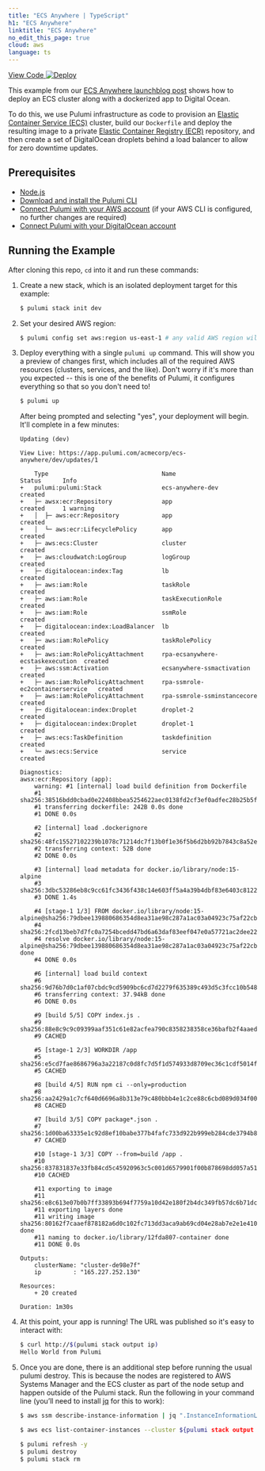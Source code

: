```yaml
---
title: "ECS Anywhere | TypeScript"
h1: "ECS Anywhere"
linktitle: "ECS Anywhere"
no_edit_this_page: true
cloud: aws
language: ts
---
```


<!-- WARNING: this page was generated by a tool. Do not edit it by hand. -->
<!-- To change it, please see https://github.com/pulumi/docs/tree/master/tools/mktutorial. -->

<p class="mb-4 flex">
    <a class="flex flex-wrap items-center rounded text-xs text-white bg-blue-600 border-2 border-blue-600 px-2 mr-2 whitespace-no-wrap hover:text-white" style="height: 32px" href="https://github.com/pulumi/examples/tree/master/aws-ts-ecs-anywhere" target="_blank">
        <span><i class="fab fa-github pr-2"></i> View Code</span>
    </a>
    <a href="https://app.pulumi.com/new?template=https://github.com/pulumi/examples/tree/master/aws-ts-ecs-anywhere" target="_blank">
        <img src="https://get.pulumi.com/new/button.svg" alt="Deploy">
    </a>
</p>


This example from our [ECS Anywhere launchblog post](httsp://pulumi.com/blog/ecs-anywhere-launch/) shows how to deploy an ECS cluster along with a dockerized app to Digital Ocean.

To do this, we use Pulumi infrastructure as code to provision an
[Elastic Container Service (ECS)](https://aws.amazon.com/ecs/) cluster, build our `Dockerfile` and deploy the
resulting image to a private [Elastic Container Registry (ECR)](https://aws.amazon.com/ecr/) repository, and then create
a set of DigitalOcean droplets behind a load balancer to allow for zero downtime updates.

## Prerequisites

- [Node.js](https://nodejs.org/en/download/)
- [Download and install the Pulumi CLI](https://www.pulumi.com/docs/get-started/install/)
- [Connect Pulumi with your AWS account](https://www.pulumi.com/docs/intro/cloud-providers/aws/setup/) (if your AWS CLI is configured, no further changes are required)
- [Connect Pulumi with your DigitalOcean account](https://www.pulumi.com/docs/intro/cloud-providers/digitalocean/setup/)

## Running the Example

After cloning this repo, `cd` into it and run these commands:

1. Create a new stack, which is an isolated deployment target for this example:

    ```bash
    $ pulumi stack init dev
    ```

2. Set your desired AWS region:

    ```bash
    $ pulumi config set aws:region us-east-1 # any valid AWS region will work
    ```

3. Deploy everything with a single `pulumi up` command. This will show you a preview of changes first, which
   includes all of the required AWS resources (clusters, services, and the like). Don't worry if it's more than
   you expected -- this is one of the benefits of Pulumi, it configures everything so that so you don't need to!

    ```bash
    $ pulumi up
    ```

    After being prompted and selecting "yes", your deployment will begin. It'll complete in a few minutes:

    ```
    Updating (dev)

    View Live: https://app.pulumi.com/acmecorp/ecs-anywhere/dev/updates/1

        Type                                Name                              Status      Info
    +   pulumi:pulumi:Stack                 ecs-anywhere-dev                  created
    +   ├─ awsx:ecr:Repository              app                               created     1 warning
    +   │  ├─ aws:ecr:Repository            app                               created
    +   │  └─ aws:ecr:LifecyclePolicy       app                               created
    +   ├─ aws:ecs:Cluster                  cluster                           created
    +   ├─ aws:cloudwatch:LogGroup          logGroup                          created
    +   ├─ digitalocean:index:Tag           lb                                created
    +   ├─ aws:iam:Role                     taskRole                          created
    +   ├─ aws:iam:Role                     taskExecutionRole                 created
    +   ├─ aws:iam:Role                     ssmRole                           created
    +   ├─ digitalocean:index:LoadBalancer  lb                                created
    +   ├─ aws:iam:RolePolicy               taskRolePolicy                    created
    +   ├─ aws:iam:RolePolicyAttachment     rpa-ecsanywhere-ecstaskexecution  created
    +   ├─ aws:ssm:Activation               ecsanywhere-ssmactivation         created
    +   ├─ aws:iam:RolePolicyAttachment     rpa-ssmrole-ec2containerservice   created
    +   ├─ aws:iam:RolePolicyAttachment     rpa-ssmrole-ssminstancecore       created
    +   ├─ digitalocean:index:Droplet       droplet-2                         created
    +   ├─ digitalocean:index:Droplet       droplet-1                         created
    +   ├─ aws:ecs:TaskDefinition           taskdefinition                    created
    +   └─ aws:ecs:Service                  service                           created

    Diagnostics:
    awsx:ecr:Repository (app):
        warning: #1 [internal] load build definition from Dockerfile
        #1 sha256:38516bdd0cbad0e22408bbea5254622aec0138fd2cf3ef0adfec28b25b5fc3f6
        #1 transferring dockerfile: 242B 0.0s done
        #1 DONE 0.0s

        #2 [internal] load .dockerignore
        #2 sha256:48fc15527102239b1078c71214dc7f13b0f1e36f5b6d2bb92b7843c8a52eca87
        #2 transferring context: 52B done
        #2 DONE 0.0s

        #3 [internal] load metadata for docker.io/library/node:15-alpine
        #3 sha256:3dbc53286eb8c9cc61fc3436f438c14e603ff5a4a39b4dbf83e6403c8122734d
        #3 DONE 1.4s

        #4 [stage-1 1/3] FROM docker.io/library/node:15-alpine@sha256:79dbee139880686354d8ea31ae98c287a1ac03a04923c75af22cbb24d396ade6
        #4 sha256:2fcd13beb7d7fc0a7254bcedd47bd6a63daf83eef047e0a57721ac2dee22c8d8
        #4 resolve docker.io/library/node:15-alpine@sha256:79dbee139880686354d8ea31ae98c287a1ac03a04923c75af22cbb24d396ade6 done
        #4 DONE 0.0s

        #6 [internal] load build context
        #6 sha256:9d76b7d0c1af07cbdc9cd5909bc6cd7d2279f635389c493d5c3fcc10b5487351
        #6 transferring context: 37.94kB done
        #6 DONE 0.0s

        #9 [build 5/5] COPY index.js .
        #9 sha256:88e8c9c9c09399aaf351c61e82acfea790c8358238358ce36bafb2f4aaed1268
        #9 CACHED

        #5 [stage-1 2/3] WORKDIR /app
        #5 sha256:e5cd7fae8686796a3a22187c0d8fc7d5f1d574933d8709ec36c1cdf5014fc961
        #5 CACHED

        #8 [build 4/5] RUN npm ci --only=production
        #8 sha256:aa2429a1c7cf640d6696a8b313e79c480bbb4e1c2ce88c6cbd089d034f009772
        #8 CACHED

        #7 [build 3/5] COPY package*.json .
        #7 sha256:1d00ba63335e1c92d8ef10babe377b4fafc733d922b999eb284cde3794b86cac
        #7 CACHED

        #10 [stage-1 3/3] COPY --from=build /app .
        #10 sha256:837831837e33fb84cd5c45920963c5c001d6579901f00b878698dd057a518485
        #10 CACHED

        #11 exporting to image
        #11 sha256:e8c613e07b0b7ff33893b694f7759a10d42e180f2b4dc349fb57dc6b71dcab00
        #11 exporting layers done
        #11 writing image sha256:80162f7caaef878182a6d0c102fc713dd3aca9ab69cd04e28ab7e2e1e410b0c0 done
        #11 naming to docker.io/library/12fda807-container done
        #11 DONE 0.0s

    Outputs:
        clusterName: "cluster-de98e7f"
        ip         : "165.227.252.130"

    Resources:
        + 20 created

    Duration: 1m30s
    ```

4. At this point, your app is running! The URL was published so it's easy to interact with:

    ```bash
    $ curl http://$(pulumi stack output ip)
    Hello World from Pulumi
    ```

5. Once you are done, there is an additional step before running the usual pulumi destroy. This is because the nodes are registered to AWS Systems Manager and the ECS cluster as part of the node setup and happen outside of the Pulumi stack. Run the following in your command line (you’ll need to install [jq](https://stedolan.github.io/jq/) for this to work):

    ```bash
    $ aws ssm describe-instance-information | jq ".InstanceInformationList | .[] | .InstanceId" | grep "mi-" | xargs -L 1 aws ssm deregister-managed-instance --instance-id

    $ aws ecs list-container-instances --cluster ${pulumi stack output clusterName} | jq ".containerInstanceArns | .[]" | xargs -L 1 aws ecs deregister-container-instance --cluster ${pulumi stack output clusterName} --force --container-instance

    $ pulumi refresh -y
    $ pulumi destroy
    $ pulumi stack rm
    ```

